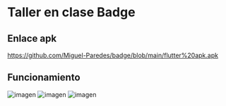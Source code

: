# Taller en clase Badge

## Enlace apk
https://github.com/Miguel-Paredes/badge/blob/main/flutter%20apk.apk
## Funcionamiento
![imagen](https://github.com/Miguel-Paredes/badge/assets/117743367/85bbe836-30c1-4860-84e3-b46527fd1aa1)
![imagen](https://github.com/Miguel-Paredes/badge/assets/117743367/efada13a-2876-4949-97c5-a4ee3d1826ab)
![imagen](https://github.com/Miguel-Paredes/badge/assets/117743367/64c61050-75f1-4b4a-b509-6a14cd270ba9)
